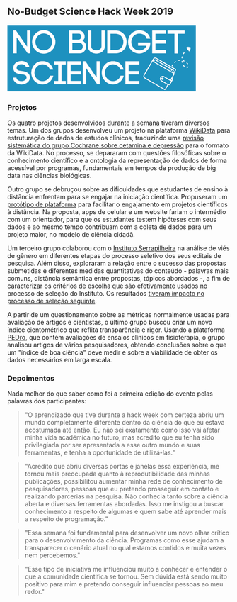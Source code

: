 ## No-Budget Science Hack Week 2019

![No-Budget Science Logo](nbs-logo.png "No-Budget Science Logo")

### Projetos

Os quatro projetos desenvolvidos durante a semana tiveram diversos temas. Um dos grupos desenvolveu um projeto na plataforma [WikiData](wikidata.org/) para estruturação de dados de estudos clínicos, traduzindo uma [revisão sistemática do grupo Cochrane sobre cetamina e depressão](https://www.cochrane.org/CD011612/DEPRESSN_ketamine-and-other-glutamate-receptor-modulators-depression-adults) para o formato da WikiData. No processo, se depararam com questões filosóficas sobre o conhecimento científico e a ontologia da representação de dados de forma acessível por programas, fundamentais em tempos de produção de big data nas ciências biológicas.

Outro grupo se debruçou sobre as dificuldades que estudantes de ensino à distância enfrentam para se engajar na iniciação científica. Propuseram um [protótipo de plataforma](https://vinisalazar.github.io/nobudget-ead/) para facilitar o engajamento em projetos científicos à distância. Na proposta, apps de celular e um website fariam o intermédio com um orientador, para que os estudantes testem hipóteses com seus dados e ao mesmo tempo contribuam com a coleta de dados para um projeto maior, no modelo de ciência cidadã.

Um terceiro grupo colaborou com o [Instituto Serrapilheira](http://serrapilheira.org/) na análise de viés de gênero em diferentes etapas do processo seletivo dos seus editais de pesquisa. Além disso, exploraram a relação entre o sucesso das propostas submetidas e diferentes medidas quantitativas do conteúdo - palavras mais comuns, distância semântica entre propostas, tópicos abordados -, a fim de caracterizar os critérios de escolha que são efetivamente usados no processo de seleção do Instituto. Os resultados [tiveram impacto no processo de seleção seguinte](https://serrapilheira.org/por-que-ainda-temos-poucas-mulheres-entre-os-grantees-do-serrapilheira/).

A partir de um questionamento sobre as métricas normalmente usadas para avaliação de artigos e cientistas, o último grupo buscou criar um novo índice cientométrico que reflita transparência e rigor. Usando a plataforma [PEDro](https://www.pedro.org.au/), que contém avaliações de ensaios clínicos em fisioterapia, o grupo analisou artigos de vários pesquisadores, obtendo conclusões sobre o que um "índice de boa ciência" deve medir e sobre a viabilidade de obter os dados necessários em larga escala.

### Depoimentos

Nada melhor do que saber como foi a primeira edição do evento pelas palavras dos participantes: 

> "O aprendizado que tive durante a hack week com certeza abriu um mundo completamente diferente dentro da ciência do que eu estava acostumada até então. Eu não sei exatamente como isso vai afetar minha vida acadêmica no futuro, mas acredito que eu tenha sido privilegiada por ser apresentada a esse outro mundo e suas ferramentas, e tenha a oportunidade de utilizá-las."

> "Acredito que abriu diversas portas e janelas essa experiência, me tornou mais preocupada quanto à reprodutibilidade das minhas publicações, possibilitou aumentar minha rede de conhecimento de pesquisadores, pessoas que eu pretendo prosseguir em contato e realizando parcerias na pesquisa. Não conhecia tanto sobre a ciência aberta e diversas ferramentas abordadas. Isso me instigou a buscar conhecimento a respeito de algumas e quem sabe até aprender mais a respeito de programação."

> "Essa semana foi fundamental para desenvolver um novo olhar crítico para o desenvolvimento da ciência. Programas como esse ajudam a transparecer o cenário atual no qual estamos contidos e muita vezes nem percebemos."

> "Esse tipo de iniciativa me influenciou muito a conhecer e entender o que a comunidade cientifica se tornou. Sem dúvida está sendo muito positivo para mim e pretendo conseguir influenciar pessoas ao meu redor."